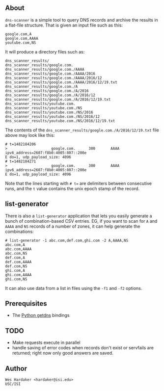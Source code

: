 ## About

`dns-scanner` is a simple tool to query DNS records and archive the
results in a flat-file structure.  That is given an input file such as
this:

	google.com,A
	google.com,AAAA
	youtube.com,NS

It will produce a directory files such as:

	dns_scanner_results/
	dns_scanner_results/google.com.
	dns_scanner_results/google.com./AAAA
	dns_scanner_results/google.com./AAAA/2016
	dns_scanner_results/google.com./AAAA/2016/12
	dns_scanner_results/google.com./AAAA/2016/12/19.txt
	dns_scanner_results/google.com./A
	dns_scanner_results/google.com./A/2016
	dns_scanner_results/google.com./A/2016/12
	dns_scanner_results/google.com./A/2016/12/19.txt
	dns_scanner_results/youtube.com.
	dns_scanner_results/youtube.com./NS
	dns_scanner_results/youtube.com./NS/2016
	dns_scanner_results/youtube.com./NS/2016/12
	dns_scanner_results/youtube.com./NS/2016/12/19.txt

The contents of the `dns_scanner_results/google.com./A/2016/12/19.txt`
file above may look like this:

	# t=1482184206
	>                    google.com.      300       AAAA  ipv6_address=2607:f8b0:4005:807::200e
	E do=1, udp_payload_size: 4096
	# t=1482184271
	>                    google.com.      300       AAAA  ipv6_address=2607:f8b0:4005:807::200e
	E do=1, udp_payload_size: 4096

Note that the lines starting with `# t=` are delimiters between
consecutive runs, and the `t` value contains the unix epoch stamp of
the record.

## list-generator

There is also a `list-generator` application that lets you easily
generate a bunch of combination-based CSV entries.  EG, if you want to
scan for `A` and `AAAA` and `NS` records of a number of zones, it can
help generate the combinations:

    # list-generator -1 abc.com,def.com,ghi.com -2 A,AAAA,NS
	abc.com,A
	abc.com,AAAA
	abc.com,NS
	def.com,A
	def.com,AAAA
	def.com,NS
	ghi.com,A
	ghi.com,AAAA
	ghi.com,NS

It can also use data from a list in files using the `-f1` and `-f2` options.

## Prerequisites

* The [Python getdns] bindings

[Python getdns]: https://github.com/getdnsapi/getdns-python-bindings

## TODO

* Make requests execute in parallel
* handle saving of error codes when records don't exist or servfails
  are returned; right now only good answers are saved.

## Author

	Wes Hardaker <hardaker@isi.edu>
	USC/ISI


